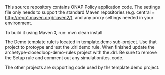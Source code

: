 This source repository contains ONAP Policy application code. The settings file only needs to support the standard Maven repositories (e.g. central = http://repo1.maven.org/maven2/), and any proxy settings needed in your environment.

To build it using Maven 3, run: mvn clean install

The Demo template rule is located in template.demo sub-project. Use that project to protoype and test the .drl demo rule. When finished update the archetype-closedloop-demo-rules project with the .drl. Be sure to remove the Setup rule and comment out any simulation/test code.

The other projects are supporting code used by the template.demo project.


